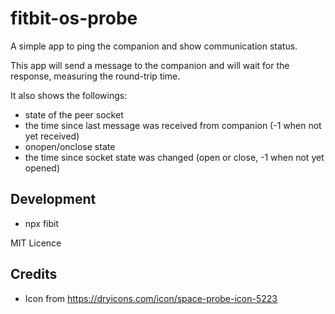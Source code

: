 # fitbit-os-probe

A simple app to ping the companion and show communication status.

This app will send a message to the companion and will wait for the response,
measuring the round-trip time.

It also shows the followings:

* state of the peer socket
* the time since last message was received from companion (-1 when not yet received)
* onopen/onclose state
* the time since socket state was changed (open or close, -1 when not yet opened)


## Development

* npx fibit

MIT Licence


## Credits

* Icon from https://dryicons.com/icon/space-probe-icon-5223
